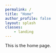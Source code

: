 ```yaml
---
permalink: /
title: "Home"
author_profile: false
layout: splash
classes:
    - landing
---
```


This is the home page.
